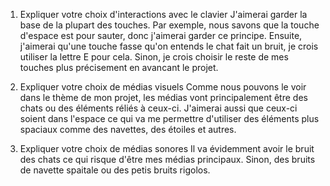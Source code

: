    1. Expliquer votre choix d'interactions avec le clavier
      J'aimerai garder la base de la plupart des touches. Par exemple, nous savons que la touche d'espace est pour sauter, donc j'aimerai garder ce principe. Ensuite, j'aimerai qu'une touche fasse qu'on entends le        chat fait un bruit, je crois utiliser la lettre E pour cela. Sinon, je crois choisir le reste de mes touches plus précisement en avancant le projet. 
      
   2. Expliquer votre choix de médias visuels
      Comme nous pouvons le voir dans le thème de mon projet, les médias vont principalement être des chats ou des éléments réliés à ceux-ci. J'aimerai aussi que ceux-ci soient dans l'espace ce qui va me permettre        d'utiliser des éléments plus spaciaux comme des navettes, des étoiles et autres.

   3. Expliquer votre choix de médias sonores
      Il va évidemment avoir le bruit des chats ce qui risque d'être mes médias principaux. Sinon, des bruits de navette spaitale ou des petis bruits rigolos. 
